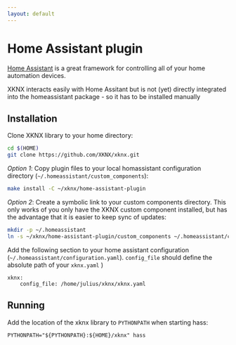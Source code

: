 ```yaml
---
layout: default
---
```


# [](#header-1)Home Assistant plugin

[Home Assistant](https://home-assistant.io/) is a great framework for controlling all of your home automation devices.

XKNX interacts easily with Home Assitant but is not (yet) directly integrated into the homeassistant package - so it has to be installed manually


## [](#header-2)Installation

Clone XKNX library to your home directory:

```bash
cd $(HOME)
git clone https://github.com/XKNX/xknx.git
```

*Option 1*: Copy plugin files to your local homassistant configuration directory (`~/.homeassistant/custom_components`):

```bash
make install -C ~/xknx/home-assistant-plugin
```

*Option 2*: Create a symbolic link to your custom components directory. This only works of you only have the XKNX custom component installed, but has the advantage that it is easier to keep sync of updates:

```bash
mkdir -p ~/.homeassistant
ln -s ~/xknx/home-assistant-plugin/custom_components ~/.homeassistant/custom_components
```


Add the following section to your home assistant configuration (`~/.homeassistant/configuration.yaml`).  `config_file` should define the absolute path of your `xknx.yaml` )

```
xknx:
    config_file: /home/julius/xknx/xknx.yaml
```


## [](#header-2)Running

Add the location of the xknx library to `PYTHONPATH` when starting hass:

```
PYTHONPATH="${PYTHONPATH}:${HOME}/xknx" hass
```

